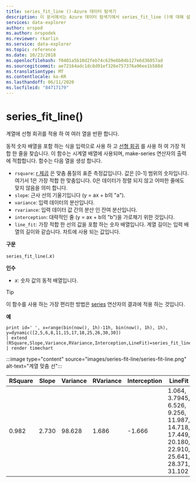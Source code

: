 ```yaml
---
title: series_fit_line ()-Azure 데이터 탐색기
description: 이 문서에서는 Azure 데이터 탐색기에서 series_fit_line ()에 대해 설명 합니다.
services: data-explorer
author: orspod
ms.author: orspodek
ms.reviewer: rkarlin
ms.service: data-explorer
ms.topic: reference
ms.date: 10/23/2018
ms.openlocfilehash: f0401a5b10d2feb74c629e6b04b127e6d36057ad
ms.sourcegitcommit: ae72164adc1dc8d91ef326e757376a96ee1b588d
ms.translationtype: MT
ms.contentlocale: ko-KR
ms.lasthandoff: 06/11/2020
ms.locfileid: "84717179"
---
```

# <a name="series_fit_line"></a>series_fit_line()

계열에 선형 회귀를 적용 하 여 여러 열을 반환 합니다.  

동적 숫자 배열을 포함 하는 식을 입력으로 사용 하 고 [선형 회귀](https://en.wikipedia.org/wiki/Line_fitting) 를 사용 하 여 가장 적합 한 줄을 찾습니다. 이 함수는 시계열 배열에 사용되며, make-series 연산자의 출력에 적합합니다. 함수는 다음 열을 생성 합니다.
* `rsquare`: [r 제곱](https://en.wikipedia.org/wiki/Coefficient_of_determination) 은 맞춤 품질의 표준 측정값입니다. 값은 [0-1] 범위의 숫자입니다. 여기서 1은 가장 적합 한 맞춤입니다. 0은 데이터가 정렬 되지 않고 어떠한 줄에도 맞지 않음을 의미 합니다. 
* `slope`: 근사 선의 기울기입니다 (y = ax + b의 "a").
* `variance`: 입력 데이터의 분산입니다.
* `rvariance`: 입력 데이터 값 간의 분산 인 잔여 분산입니다.
* `interception`: 대략적인 줄 (y = ax + b의 "b")을 가로채기 위한 것입니다.
* `line_fit`: 가장 적합 한 선의 값을 포함 하는 숫자 배열입니다. 계열 길이는 입력 배열의 길이와 같습니다. 차트에 사용 되는 값입니다.

**구문**

`series_fit_line(`*.x*`)`

**인수**

* *x*: 숫자 값의 동적 배열입니다.

> [!TIP]
> 이 함수를 사용 하는 가장 편리한 방법은 [series](make-seriesoperator.md) 연산자의 결과에 적용 하는 것입니다.

**예**

<!-- csl: https://help.kusto.windows.net:443/Samples -->
```kusto
print id=' ', x=range(bin(now(), 1h)-11h, bin(now(), 1h), 1h), y=dynamic([2,5,6,8,11,15,17,18,25,26,30,30])
| extend (RSquare,Slope,Variance,RVariance,Interception,LineFit)=series_fit_line(y)
| render timechart
```

:::image type="content" source="images/series-fit-line/series-fit-line.png" alt-text="계열 맞춤 선":::

| RSquare | Slope | Variance | RVariance | Interception | LineFit                                                                                     |
|---------|-------|----------|-----------|--------------|---------------------------------------------------------------------------------------------|
| 0.982   | 2.730 | 98.628   | 1.686     | -1.666       | 1.064, 3.7945, 6.526, 9.256, 11.987, 14.718, 17.449, 20.180, 22.910, 25.641, 28.371, 31.102 |

